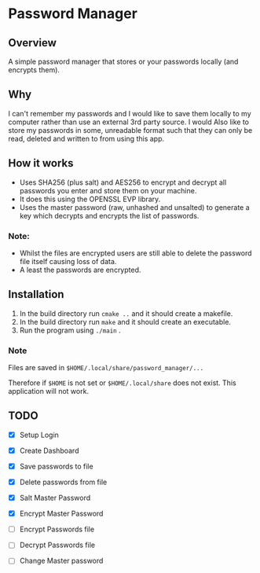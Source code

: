 # Password Manager

## Overview

A simple password manager that stores or your passwords locally (and encrypts them).

## Why

I can't remember my passwords and I would like to save them locally to my computer rather than use an external 3rd party
source. I would Also like to store my passwords in some, unreadable format such that they can only be read, deleted and
written to from using this app.

## How it works

- Uses SHA256 (plus salt) and AES256 to encrypt and decrypt all passwords you enter and store them on your machine.
- It does this using the OPENSSL EVP library.
- Uses the master password (raw, unhashed and unsalted) to generate a key which decrypts and encrypts the list of
  passwords.

### Note:

- Whilst the files are encrypted users are still able to delete the password file itself causing loss of data.
- A least the passwords are encrypted.

## Installation

1. In the build directory run ```cmake ..``` and it should create a makefile.
2. In the build directory run ```make``` and it should create an executable.
3. Run the program using ```./main``` .

### Note

Files are saved in ```$HOME/.local/share/password_manager/...```

Therefore if ```$HOME``` is not set or ```$HOME/.local/share``` does not exist. This application will not work.

## TODO

- [x] Setup Login
- [x] Create Dashboard
- [x] Save passwords to file
- [x] Delete passwords from file
- [x] Salt Master Password 
- [x] Encrypt Master Password
- [ ] Encrypt Passwords file
- [ ] Decrypt Passwords file
- [ ] Change Master password

